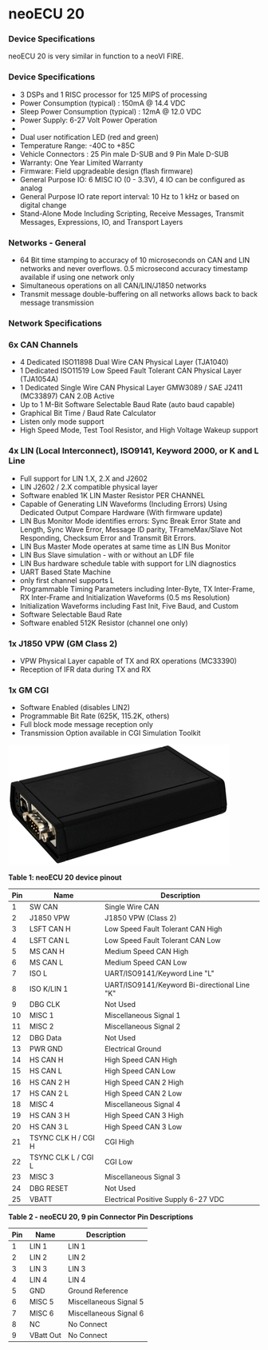 # neoECU 20

### Device Specifications

neoECU 20 is very similar in function to a neoVI FIRE.

### Device Specifications

* 3 DSPs and 1 RISC processor for 125 MIPS of processing
* Power Consumption (typical) : 150mA @ 14.4 VDC
* Sleep Power Consumption (typical) : 12mA @ 12.0 VDC
* Power Supply: 6-27 Volt Power Operation
*
* Dual user notification LED (red and green)
* Temperature Range: -40C to +85C
* Vehicle Connectors : 25 Pin male D-SUB and 9 Pin Male D-SUB
* Warranty: One Year Limited Warranty
* Firmware: Field upgradeable design (flash firmware)
* General Purpose IO: 6 MISC IO (0 - 3.3V), 4 IO can be configured as analog
* General Purpose IO rate report interval: 10 Hz to 1 kHz or based on digital change
* Stand-Alone Mode Including Scripting, Receive Messages, Transmit Messages, Expressions, IO, and Transport Layers

### Networks - General

* 64 Bit time stamping to accuracy of 10 microseconds on CAN and LIN networks and never overflows. 0.5 microsecond accuracy timestamp available if using one network only
* Simultaneous operations on all CAN/LIN/J1850 networks
* Transmit message double-buffering on all networks allows back to back message transmission

### Network Specifications

### 6x CAN Channels

* 4 Dedicated ISO11898 Dual Wire CAN Physical Layer (TJA1040)
* 1 Dedicated ISO11519 Low Speed Fault Tolerant CAN Physical Layer (TJA1054A)
* 1 Dedicated Single Wire CAN Physical Layer GMW3089 / SAE J2411 (MC33897) CAN 2.0B Active
* Up to 1 M-Bit Software Selectable Baud Rate (auto baud capable)
* Graphical Bit Time / Baud Rate Calculator
* Listen only mode support
* High Speed Mode, Test Tool Resistor, and High Voltage Wakeup support

### 4x LIN (Local Interconnect), ISO9141, Keyword 2000, or K and L Line

* Full support for LIN 1.X, 2.X and J2602
* LIN J2602 / 2.X compatible physical layer
* Software enabled 1K LIN Master Resistor PER CHANNEL
* Capable of Generating LIN Waveforms (Including Errors) Using Dedicated Output Compare Hardware (With firmware update)
* LIN Bus Monitor Mode identifies errors: Sync Break Error State and Length, Sync Wave Error, Message ID parity, TFrameMax/Slave Not Responding, Checksum Error and Transmit Bit Errors.
* LIN Bus Master Mode operates at same time as LIN Bus Monitor
* LIN Bus Slave simulation - with or without an LDF file
* LIN Bus hardware schedule table with support for LIN diagnostics
* UART Based State Machine
* only first channel supports L
* Programmable Timing Parameters including Inter-Byte, TX Inter-Frame, RX Inter-Frame and Initialization Waveforms (0.5 ms Resolution)
* Initialization Waveforms including Fast Init, Five Baud, and Custom
* Software Selectable Baud Rate
* Software enabled 512K Resistor (channel one only)

### 1x J1850 VPW (GM Class 2)

* VPW Physical Layer capable of TX and RX operations (MC33390)
* Reception of IFR data during TX and RX

### 1x GM CGI

* Software Enabled (disables LIN2)
* Programmable Bit Rate (625K, 115.2K, others)
* Full block mode message reception only
* Transmission Option available in CGI Simulation Toolkit

![The pin connections for the 25 pin connector can be found on the sticker of the unit. Table 1 also has this listing.](../../../.gitbook/assets/neo-ecu_20_01.gif)

**Table 1: neoECU 20 device pinout**

| Pin | Name                | Description                                  |
| --- | ------------------- | -------------------------------------------- |
| 1   | SW CAN              | Single Wire CAN                              |
| 2   | J1850 VPW           | J1850 VPW (Class 2)                          |
| 3   | LSFT CAN H          | Low Speed Fault Tolerant CAN High            |
| 4   | LSFT CAN L          | Low Speed Fault Tolerant CAN Low             |
| 5   | MS CAN H            | Medium Speed CAN High                        |
| 6   | MS CAN L            | Medium Speed CAN Low                         |
| 7   | ISO L               | UART/ISO9141/Keyword Line "L"                |
| 8   | ISO K/LIN 1         | UART/ISO9141/Keyword Bi-directional Line "K" |
| 9   | DBG CLK             | Not Used                                     |
| 10  | MISC 1              | Miscellaneous Signal 1                       |
| 11  | MISC 2              | Miscellaneous Signal 2                       |
| 12  | DBG Data            | Not Used                                     |
| 13  | PWR GND             | Electrical Ground                            |
| 14  | HS CAN H            | High Speed CAN High                          |
| 15  | HS CAN L            | High Speed CAN Low                           |
| 16  | HS CAN 2 H          | High Speed CAN 2 High                        |
| 17  | HS CAN 2 L          | High Speed CAN 2 Low                         |
| 18  | MISC 4              | Miscellaneous Signal 4                       |
| 19  | HS CAN 3 H          | High Speed CAN 3 High                        |
| 20  | HS CAN 3 L          | High Speed CAN 3 Low                         |
| 21  | TSYNC CLK H / CGI H | CGI High                                     |
| 22  | TSYNC CLK L / CGI L | CGI Low                                      |
| 23  | MISC 3              | Miscellaneous Signal 3                       |
| 24  | DBG RESET           | Not Used                                     |
| 25  | VBATT               | Electrical Positive Supply 6-27 VDC          |

**Table 2 - neoECU 20, 9 pin Connector Pin Descriptions**

| Pin | Name      | Description            |
| --- | --------- | ---------------------- |
| 1   | LIN 1     | LIN 1                  |
| 2   | LIN 2     | LIN 2                  |
| 3   | LIN 3     | LIN 3                  |
| 4   | LIN 4     | LIN 4                  |
| 5   | GND       | Ground Reference       |
| 6   | MISC 5    | Miscellaneous Signal 5 |
| 7   | MISC 6    | Miscellaneous Signal 6 |
| 8   | NC        | No Connect             |
| 9   | VBatt Out | No Connect             |

